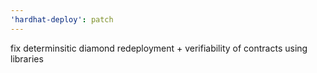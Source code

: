 ```yaml
---
'hardhat-deploy': patch
---
```


fix determinsitic diamond redeployment + verifiability of contracts using libraries
